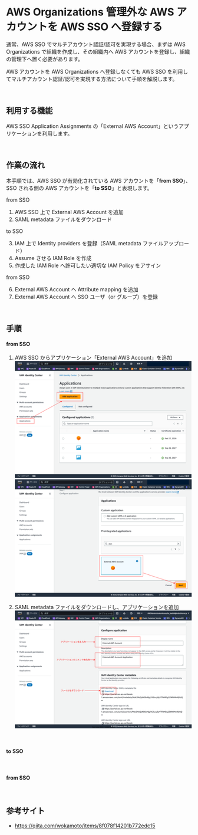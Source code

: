 # AWS Organizations 管理外な AWS アカウントを AWS SSO へ登録する

通常、AWS SSO でマルチアカウント認証/認可を実現する場合、まずは AWS Organizations で組織を作成し、その組織内へ AWS アカウントを登録し、組織の管理下へ置く必要があります。

AWS アカウントを AWS Organizations へ登録しなくても AWS SSO を利用してマルチアカウント認証/認可を実現する方法について手順を解説します。

<br>

## 利用する機能

AWS SSO Application Assignments の「External AWS Account」というアプリケーションを利用します。

<br>

## 作業の流れ

本手順では、AWS SSO が有効化されている AWS アカウントを「**from SSO**」、SSO される側の AWS アカウントを「**to SSO**」と表現します。

from SSO

1. AWS SSO 上で External AWS Account を追加
2. SAML metadata ファイルをダウンロード

to SSO

3. IAM 上で Identity providers を登録（SAML metadata ファイルアップロード）
4. Assume させる IAM Role を作成
5. 作成した IAM Role へ許可したい適切な IAM Policy をアサイン

from SSO

6. External AWS Account へ Attribute mapping を追加
7. External AWS Account へ SSO ユーザ（or グループ）を登録

<br>

## 手順

#### from SSO

1. AWS SSO からアプリケーション「External AWS Account」を追加<br>
![1](images/unmanaged_account_register_to_sso_1.drawio.svg)
![2](images/unmanaged_account_register_to_sso_2.drawio.svg)

1. SAML metadata ファイルをダウンロードし、アプリケーションを追加<br>
![3](images/unmanaged_account_register_to_sso_3.drawio.svg)

<br>

#### to SSO

<br>

#### from SSO

<br>

## 参考サイト

- https://qiita.com/wokamoto/items/8f078f14201b772edc15